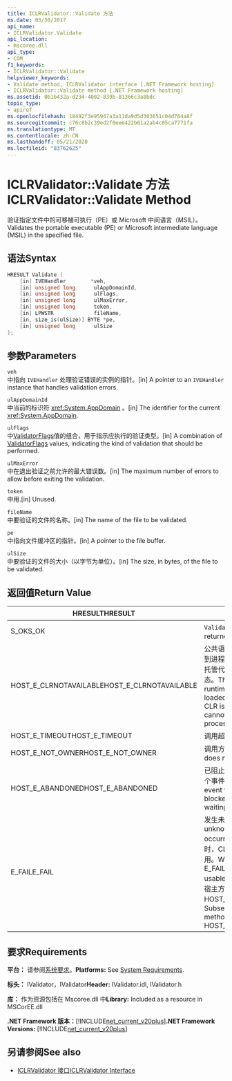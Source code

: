 ```yaml
---
title: ICLRValidator::Validate 方法
ms.date: 03/30/2017
api_name:
- ICLRValidator.Validate
api_location:
- mscoree.dll
api_type:
- COM
f1_keywords:
- ICLRValidator::Validate
helpviewer_keywords:
- Validate method, ICLRValidator interface [.NET Framework hosting]
- ICLRValidator::Validate method [.NET Framework hosting]
ms.assetid: 0b1b432a-d234-4002-839b-81366c3a8bdc
topic_type:
- apiref
ms.openlocfilehash: 18492f3e95947a3a11da9d5d303651c04d764a8f
ms.sourcegitcommit: c76c8b2c39ed2f0eee422b61a2ab4c05ca7771fa
ms.translationtype: MT
ms.contentlocale: zh-CN
ms.lasthandoff: 05/21/2020
ms.locfileid: "83762625"
---
```

# <a name="iclrvalidatorvalidate-method"></a><span data-ttu-id="35d2e-102">ICLRValidator::Validate 方法</span><span class="sxs-lookup"><span data-stu-id="35d2e-102">ICLRValidator::Validate Method</span></span>
<span data-ttu-id="35d2e-103">验证指定文件中的可移植可执行（PE）或 Microsoft 中间语言（MSIL）。</span><span class="sxs-lookup"><span data-stu-id="35d2e-103">Validates the portable executable (PE) or Microsoft intermediate language (MSIL) in the specified file.</span></span>  
  
## <a name="syntax"></a><span data-ttu-id="35d2e-104">语法</span><span class="sxs-lookup"><span data-stu-id="35d2e-104">Syntax</span></span>  
  
```cpp  
HRESULT Validate (  
    [in] IVEHandler        *veh,  
    [in] unsigned long      ulAppDomainId,  
    [in] unsigned long      ulFlags,  
    [in] unsigned long      ulMaxError,  
    [in] unsigned long      token,  
    [in] LPWSTR             fileName,  
    [in, size_is(ulSize)] BYTE *pe,  
    [in] unsigned long      ulSize  
);
```  
  
## <a name="parameters"></a><span data-ttu-id="35d2e-105">参数</span><span class="sxs-lookup"><span data-stu-id="35d2e-105">Parameters</span></span>  
 `veh`  
 <span data-ttu-id="35d2e-106">中指向 `IVEHandler` 处理验证错误的实例的指针。</span><span class="sxs-lookup"><span data-stu-id="35d2e-106">[in] A pointer to an `IVEHandler` instance that handles validation errors.</span></span>  
  
 `ulAppDomainId`  
 <span data-ttu-id="35d2e-107">中当前的标识符 <xref:System.AppDomain> 。</span><span class="sxs-lookup"><span data-stu-id="35d2e-107">[in] The identifier for the current <xref:System.AppDomain>.</span></span>  
  
 `ulFlags`  
 <span data-ttu-id="35d2e-108">中[ValidatorFlags](validatorflags-enumeration.md)值的组合，用于指示应执行的验证类型。</span><span class="sxs-lookup"><span data-stu-id="35d2e-108">[in] A combination of [ValidatorFlags](validatorflags-enumeration.md) values, indicating the kind of validation that should be performed.</span></span>  
  
 `ulMaxError`  
 <span data-ttu-id="35d2e-109">中在退出验证之前允许的最大错误数。</span><span class="sxs-lookup"><span data-stu-id="35d2e-109">[in] The maximum number of errors to allow before exiting the validation.</span></span>  
  
 `token`  
 <span data-ttu-id="35d2e-110">中用.</span><span class="sxs-lookup"><span data-stu-id="35d2e-110">[in] Unused.</span></span>  
  
 `fileName`  
 <span data-ttu-id="35d2e-111">中要验证的文件的名称。</span><span class="sxs-lookup"><span data-stu-id="35d2e-111">[in] The name of the file to be validated.</span></span>  
  
 `pe`  
 <span data-ttu-id="35d2e-112">中指向文件缓冲区的指针。</span><span class="sxs-lookup"><span data-stu-id="35d2e-112">[in] A pointer to the file buffer.</span></span>  
  
 `ulSize`  
 <span data-ttu-id="35d2e-113">中要验证的文件的大小（以字节为单位）。</span><span class="sxs-lookup"><span data-stu-id="35d2e-113">[in] The size, in bytes, of the file to be validated.</span></span>  
  
## <a name="return-value"></a><span data-ttu-id="35d2e-114">返回值</span><span class="sxs-lookup"><span data-stu-id="35d2e-114">Return Value</span></span>  
  
|<span data-ttu-id="35d2e-115">HRESULT</span><span class="sxs-lookup"><span data-stu-id="35d2e-115">HRESULT</span></span>|<span data-ttu-id="35d2e-116">说明</span><span class="sxs-lookup"><span data-stu-id="35d2e-116">Description</span></span>|  
|-------------|-----------------|  
|<span data-ttu-id="35d2e-117">S_OK</span><span class="sxs-lookup"><span data-stu-id="35d2e-117">S_OK</span></span>|<span data-ttu-id="35d2e-118">`Validate`已成功返回。</span><span class="sxs-lookup"><span data-stu-id="35d2e-118">`Validate` returned successfully.</span></span>|  
|<span data-ttu-id="35d2e-119">HOST_E_CLRNOTAVAILABLE</span><span class="sxs-lookup"><span data-stu-id="35d2e-119">HOST_E_CLRNOTAVAILABLE</span></span>|<span data-ttu-id="35d2e-120">公共语言运行时（CLR）未加载到进程中，或 CLR 处于无法运行托管代码或成功处理调用的状态。</span><span class="sxs-lookup"><span data-stu-id="35d2e-120">The common language runtime (CLR) has not been loaded into a process, or the CLR is in a state in which it cannot run managed code or process the call successfully.</span></span>|  
|<span data-ttu-id="35d2e-121">HOST_E_TIMEOUT</span><span class="sxs-lookup"><span data-stu-id="35d2e-121">HOST_E_TIMEOUT</span></span>|<span data-ttu-id="35d2e-122">调用超时。</span><span class="sxs-lookup"><span data-stu-id="35d2e-122">The call timed out.</span></span>|  
|<span data-ttu-id="35d2e-123">HOST_E_NOT_OWNER</span><span class="sxs-lookup"><span data-stu-id="35d2e-123">HOST_E_NOT_OWNER</span></span>|<span data-ttu-id="35d2e-124">调用方不拥有该锁。</span><span class="sxs-lookup"><span data-stu-id="35d2e-124">The caller does not own the lock.</span></span>|  
|<span data-ttu-id="35d2e-125">HOST_E_ABANDONED</span><span class="sxs-lookup"><span data-stu-id="35d2e-125">HOST_E_ABANDONED</span></span>|<span data-ttu-id="35d2e-126">已阻止的线程或纤程正在等待某个事件时，该事件被取消。</span><span class="sxs-lookup"><span data-stu-id="35d2e-126">An event was canceled while a blocked thread or fiber was waiting on it.</span></span>|  
|<span data-ttu-id="35d2e-127">E_FAIL</span><span class="sxs-lookup"><span data-stu-id="35d2e-127">E_FAIL</span></span>|<span data-ttu-id="35d2e-128">发生未知的灾难性故障。</span><span class="sxs-lookup"><span data-stu-id="35d2e-128">An unknown catastrophic failure occurred.</span></span> <span data-ttu-id="35d2e-129">当方法返回 E_FAIL 时，CLR 在该进程内将不再可用。</span><span class="sxs-lookup"><span data-stu-id="35d2e-129">When a method returns E_FAIL, the CLR is no longer usable within the process.</span></span> <span data-ttu-id="35d2e-130">对宿主方法的后续调用会返回 HOST_E_CLRNOTAVAILABLE。</span><span class="sxs-lookup"><span data-stu-id="35d2e-130">Subsequent calls to hosting methods return HOST_E_CLRNOTAVAILABLE.</span></span>|  
  
## <a name="requirements"></a><span data-ttu-id="35d2e-131">要求</span><span class="sxs-lookup"><span data-stu-id="35d2e-131">Requirements</span></span>  
 <span data-ttu-id="35d2e-132">**平台：** 请参阅[系统要求](../../get-started/system-requirements.md)。</span><span class="sxs-lookup"><span data-stu-id="35d2e-132">**Platforms:** See [System Requirements](../../get-started/system-requirements.md).</span></span>  
  
 <span data-ttu-id="35d2e-133">**标头：** IValidator，IValidator</span><span class="sxs-lookup"><span data-stu-id="35d2e-133">**Header:** IValidator.idl, IValidator.h</span></span>  
  
 <span data-ttu-id="35d2e-134">**库：** 作为资源包括在 Mscoree.dll 中</span><span class="sxs-lookup"><span data-stu-id="35d2e-134">**Library:** Included as a resource in MSCorEE.dll</span></span>  
  
 <span data-ttu-id="35d2e-135">**.NET Framework 版本：**[!INCLUDE[net_current_v20plus](../../../../includes/net-current-v20plus-md.md)]</span><span class="sxs-lookup"><span data-stu-id="35d2e-135">**.NET Framework Versions:** [!INCLUDE[net_current_v20plus](../../../../includes/net-current-v20plus-md.md)]</span></span>  
  
## <a name="see-also"></a><span data-ttu-id="35d2e-136">另请参阅</span><span class="sxs-lookup"><span data-stu-id="35d2e-136">See also</span></span>

- [<span data-ttu-id="35d2e-137">ICLRValidator 接口</span><span class="sxs-lookup"><span data-stu-id="35d2e-137">ICLRValidator Interface</span></span>](iclrvalidator-interface.md)

